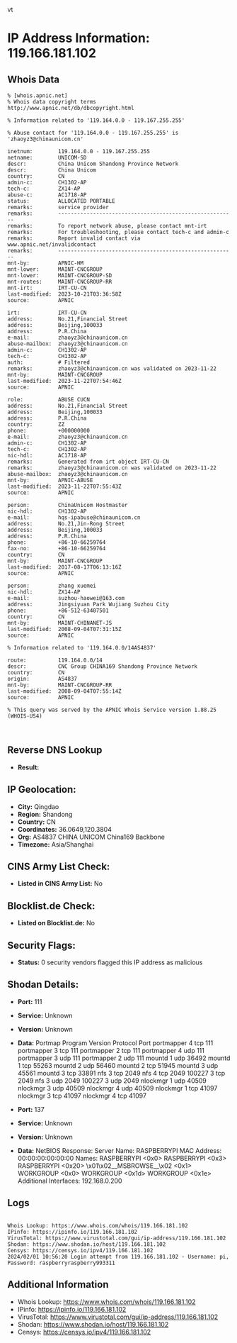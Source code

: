 vt
# IP Address Information: 119.166.181.102

## Whois Data
```
% [whois.apnic.net]
% Whois data copyright terms    http://www.apnic.net/db/dbcopyright.html

% Information related to '119.164.0.0 - 119.167.255.255'

% Abuse contact for '119.164.0.0 - 119.167.255.255' is 'zhaoyz3@chinaunicom.cn'

inetnum:        119.164.0.0 - 119.167.255.255
netname:        UNICOM-SD
descr:          China Unicom Shandong Province Network
descr:          China Unicom
country:        CN
admin-c:        CH1302-AP
tech-c:         ZX14-AP
abuse-c:        AC1718-AP
status:         ALLOCATED PORTABLE
remarks:        service provider
remarks:        --------------------------------------------------------
remarks:        To report network abuse, please contact mnt-irt
remarks:        For troubleshooting, please contact tech-c and admin-c
remarks:        Report invalid contact via www.apnic.net/invalidcontact
remarks:        --------------------------------------------------------
mnt-by:         APNIC-HM
mnt-lower:      MAINT-CNCGROUP
mnt-lower:      MAINT-CNCGROUP-SD
mnt-routes:     MAINT-CNCGROUP-RR
mnt-irt:        IRT-CU-CN
last-modified:  2023-10-21T03:36:58Z
source:         APNIC

irt:            IRT-CU-CN
address:        No.21,Financial Street
address:        Beijing,100033
address:        P.R.China
e-mail:         zhaoyz3@chinaunicom.cn
abuse-mailbox:  zhaoyz3@chinaunicom.cn
admin-c:        CH1302-AP
tech-c:         CH1302-AP
auth:           # Filtered
remarks:        zhaoyz3@chinaunicom.cn was validated on 2023-11-22
mnt-by:         MAINT-CNCGROUP
last-modified:  2023-11-22T07:54:46Z
source:         APNIC

role:           ABUSE CUCN
address:        No.21,Financial Street
address:        Beijing,100033
address:        P.R.China
country:        ZZ
phone:          +000000000
e-mail:         zhaoyz3@chinaunicom.cn
admin-c:        CH1302-AP
tech-c:         CH1302-AP
nic-hdl:        AC1718-AP
remarks:        Generated from irt object IRT-CU-CN
remarks:        zhaoyz3@chinaunicom.cn was validated on 2023-11-22
abuse-mailbox:  zhaoyz3@chinaunicom.cn
mnt-by:         APNIC-ABUSE
last-modified:  2023-11-22T07:55:43Z
source:         APNIC

person:         ChinaUnicom Hostmaster
nic-hdl:        CH1302-AP
e-mail:         hqs-ipabuse@chinaunicom.cn
address:        No.21,Jin-Rong Street
address:        Beijing,100033
address:        P.R.China
phone:          +86-10-66259764
fax-no:         +86-10-66259764
country:        CN
mnt-by:         MAINT-CNCGROUP
last-modified:  2017-08-17T06:13:16Z
source:         APNIC

person:         zhang xuemei
nic-hdl:        ZX14-AP
e-mail:         suzhou-haowei@163.com
address:        Jingsiyuan Park Wujiang Suzhou City
phone:          +86-512-63407501
country:        CN
mnt-by:         MAINT-CHINANET-JS
last-modified:  2008-09-04T07:31:15Z
source:         APNIC

% Information related to '119.164.0.0/14AS4837'

route:          119.164.0.0/14
descr:          CNC Group CHINA169 Shandong Province Network
country:        CN
origin:         AS4837
mnt-by:         MAINT-CNCGROUP-RR
last-modified:  2008-09-04T07:55:14Z
source:         APNIC

% This query was served by the APNIC Whois Service version 1.88.25 (WHOIS-US4)



```
## Reverse DNS Lookup
- **Result:** 

## IP Geolocation:
- **City:** Qingdao
- **Region:** Shandong
- **Country:** CN
- **Coordinates:** 36.0649,120.3804
- **Org:** AS4837 CHINA UNICOM China169 Backbone
- **Timezone:** Asia/Shanghai

## CINS Army List Check:
- **Listed in CINS Army List:** 
No

## Blocklist.de Check:
- **Listed on Blocklist.de:** 
No

## Security Flags:
- **Status:** 0 security vendors flagged this IP address as malicious

## Shodan Details:
- **Port:** 111
- **Service:** Unknown
- **Version:** Unknown
- **Data:** Portmap
Program	Version	Protocol	Port
portmapper	4	tcp	111
portmapper	3	tcp	111
portmapper	2	tcp	111
portmapper	4	udp	111
portmapper	3	udp	111
portmapper	2	udp	111
mountd	1	udp	36492
mountd	1	tcp	55263
mountd	2	udp	56460
mountd	2	tcp	51945
mountd	3	udp	45561
mountd	3	tcp	33891
nfs	3	tcp	2049
nfs	4	tcp	2049
100227	3	tcp	2049
nfs	3	udp	2049
100227	3	udp	2049
nlockmgr	1	udp	40509
nlockmgr	3	udp	40509
nlockmgr	4	udp	40509
nlockmgr	1	tcp	41097
nlockmgr	3	tcp	41097
nlockmgr	4	tcp	41097


- **Port:** 137
- **Service:** Unknown
- **Version:** Unknown
- **Data:** NetBIOS Response:
  Server Name: RASPBERRYPI
  MAC Address: 00:00:00:00:00:00
  Names:
    RASPBERRYPI <0x0>
    RASPBERRYPI <0x3>
    RASPBERRYPI <0x20>
    \x01\x02__MSBROWSE__\x02 <0x1>
    WORKGROUP <0x0>
    WORKGROUP <0x1d>
    WORKGROUP <0x1e>
  Additional Interfaces:
    192.168.0.200

## Logs
```

Whois Lookup: https://www.whois.com/whois/119.166.181.102
IPinfo: https://ipinfo.io/119.166.181.102
VirusTotal: https://www.virustotal.com/gui/ip-address/119.166.181.102
Shodan: https://www.shodan.io/host/119.166.181.102
Censys: https://censys.io/ipv4/119.166.181.102
2024/02/01 10:56:20 Login attempt from 119.166.181.102 - Username: pi, Password: raspberryraspberry993311

```
## Additional Information
- Whois Lookup: https://www.whois.com/whois/119.166.181.102
- IPinfo: https://ipinfo.io/119.166.181.102
- VirusTotal: https://www.virustotal.com/gui/ip-address/119.166.181.102
- Shodan: https://www.shodan.io/host/119.166.181.102
- Censys: https://censys.io/ipv4/119.166.181.102


